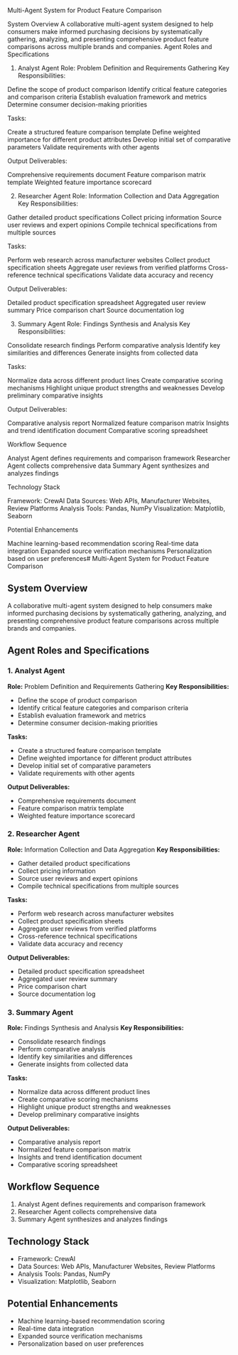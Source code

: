 Multi-Agent System for Product Feature Comparison

System Overview
A collaborative multi-agent system designed to help consumers make informed purchasing decisions by systematically gathering, analyzing, and presenting comprehensive product feature comparisons across multiple brands and companies.
Agent Roles and Specifications
1. Analyst Agent
Role: Problem Definition and Requirements Gathering
Key Responsibilities:

Define the scope of product comparison
Identify critical feature categories and comparison criteria
Establish evaluation framework and metrics
Determine consumer decision-making priorities

Tasks:

Create a structured feature comparison template
Define weighted importance for different product attributes
Develop initial set of comparative parameters
Validate requirements with other agents

Output Deliverables:

Comprehensive requirements document
Feature comparison matrix template
Weighted feature importance scorecard

2. Researcher Agent
Role: Information Collection and Data Aggregation
Key Responsibilities:

Gather detailed product specifications
Collect pricing information
Source user reviews and expert opinions
Compile technical specifications from multiple sources

Tasks:

Perform web research across manufacturer websites
Collect product specification sheets
Aggregate user reviews from verified platforms
Cross-reference technical specifications
Validate data accuracy and recency

Output Deliverables:

Detailed product specification spreadsheet
Aggregated user review summary
Price comparison chart
Source documentation log

3. Summary Agent
Role: Findings Synthesis and Analysis
Key Responsibilities:

Consolidate research findings
Perform comparative analysis
Identify key similarities and differences
Generate insights from collected data

Tasks:

Normalize data across different product lines
Create comparative scoring mechanisms
Highlight unique product strengths and weaknesses
Develop preliminary comparative insights

Output Deliverables:

Comparative analysis report
Normalized feature comparison matrix
Insights and trend identification document
Comparative scoring spreadsheet


Workflow Sequence

Analyst Agent defines requirements and comparison framework
Researcher Agent collects comprehensive data
Summary Agent synthesizes and analyzes findings

Technology Stack

Framework: CrewAI
Data Sources: Web APIs, Manufacturer Websites, Review Platforms
Analysis Tools: Pandas, NumPy
Visualization: Matplotlib, Seaborn

Potential Enhancements

Machine learning-based recommendation scoring
Real-time data integration
Expanded source verification mechanisms
Personalization based on user preferences# Multi-Agent System for Product Feature Comparison

## System Overview
A collaborative multi-agent system designed to help consumers make informed purchasing decisions by systematically gathering, analyzing, and presenting comprehensive product feature comparisons across multiple brands and companies.

## Agent Roles and Specifications

### 1. Analyst Agent
**Role:** Problem Definition and Requirements Gathering
**Key Responsibilities:**
- Define the scope of product comparison
- Identify critical feature categories and comparison criteria
- Establish evaluation framework and metrics
- Determine consumer decision-making priorities

**Tasks:**
- Create a structured feature comparison template
- Define weighted importance for different product attributes
- Develop initial set of comparative parameters
- Validate requirements with other agents

**Output Deliverables:**
- Comprehensive requirements document
- Feature comparison matrix template
- Weighted feature importance scorecard

### 2. Researcher Agent
**Role:** Information Collection and Data Aggregation
**Key Responsibilities:**
- Gather detailed product specifications
- Collect pricing information
- Source user reviews and expert opinions
- Compile technical specifications from multiple sources

**Tasks:**
- Perform web research across manufacturer websites
- Collect product specification sheets
- Aggregate user reviews from verified platforms
- Cross-reference technical specifications
- Validate data accuracy and recency

**Output Deliverables:**
- Detailed product specification spreadsheet
- Aggregated user review summary
- Price comparison chart
- Source documentation log

### 3. Summary Agent
**Role:** Findings Synthesis and Analysis
**Key Responsibilities:**
- Consolidate research findings
- Perform comparative analysis
- Identify key similarities and differences
- Generate insights from collected data

**Tasks:**
- Normalize data across different product lines
- Create comparative scoring mechanisms
- Highlight unique product strengths and weaknesses
- Develop preliminary comparative insights

**Output Deliverables:**
- Comparative analysis report
- Normalized feature comparison matrix
- Insights and trend identification document
- Comparative scoring spreadsheet


## Workflow Sequence
1. Analyst Agent defines requirements and comparison framework
2. Researcher Agent collects comprehensive data
3. Summary Agent synthesizes and analyzes findings


## Technology Stack
- Framework: CrewAI
- Data Sources: Web APIs, Manufacturer Websites, Review Platforms
- Analysis Tools: Pandas, NumPy
- Visualization: Matplotlib, Seaborn

## Potential Enhancements
- Machine learning-based recommendation scoring
- Real-time data integration
- Expanded source verification mechanisms
- Personalization based on user preferences
